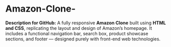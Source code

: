 # Amazon-Clone-
**Description for GitHub:** A fully responsive **Amazon Clone** built using **HTML and CSS**, replicating the layout and design of Amazon’s homepage. It includes a functional navigation bar, search box, product showcase sections, and footer — designed purely with front-end web technologies.
